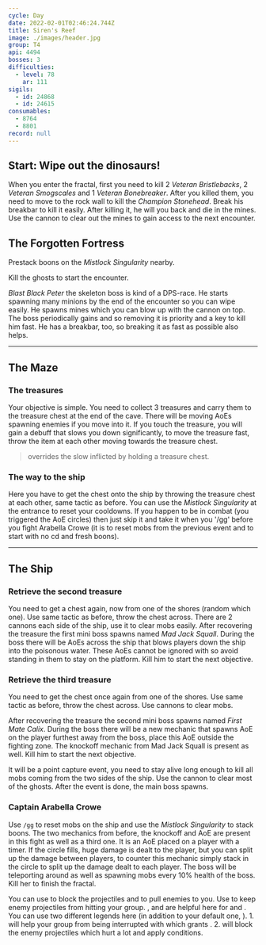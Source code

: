 ```yaml
---
cycle: Day
date: 2022-02-01T02:46:24.744Z
title: Siren's Reef
image: ./images/header.jpg
group: T4
api: 4494
bosses: 3
difficulties:
  - level: 78
    ar: 111
sigils:
  - id: 24868
  - id: 24615
consumables:
  - 8764
  - 8801
record: null
---
```


<Grid>
<GridItem sm="12">

## Start: Wipe out the dinosaurs!

When you enter the fractal, first you need to kill 2 _Veteran Bristlebacks_, 2 _Veteran Smogscales_ and 1 _Veteran Bonebreaker_. After you killed them, you need to move to the rock wall to kill the _Champion Stonehead_. Break his breakbar to kill it easily. After killing it, he will <Condition name="Fear"/> you back and die in the mines. Use the cannon to clear out the mines to gain access to the next encounter.
</GridItem>

<GridItem sm="6">

<MDImage src="images/sirens_mountains.jpg" caption="Scenery"/>

</GridItem>

<GridItem sm="6">

<MDImage src="images/sirens_shipwreck.jpg" caption="The Shipwreck"/>

</GridItem>

<GridItem sm="12">

## The Forgotten Fortress

Prestack boons on the _Mistlock Singularity_ nearby.

Kill the ghosts to start the encounter.

_Blast Black Peter_ the skeleton boss is kind of a DPS-race. He starts spawning many minions by the end of the encounter so you can wipe easily. He spawns mines which you can blow up with the cannon on top. The boss periodically gains <Boon name="Swiftness"/> <Boon name="Protection"/> and <Boon name="Stability"/> so removing it is priority and a key to kill him fast. He has a breakbar, too, so breaking it as fast as possible also helps.
</GridItem>

<GridItem sm="6">

<MDImage src="images/sirens_blasting_black_peter.jpg" caption="Ghosts of the fortress"/>

</GridItem>

<GridItem sm="6">

<MDImage src="images/sirens_way_to_cave.jpg" caption="The way to the Maze"/>

</GridItem>
</Grid>

---

<Grid>
<GridItem sm="12">

## The Maze

### The treasures

Your objective is simple. You need to collect 3 treasures and carry them to the treasure chest at the end of the cave. There will be moving AoEs spawning enemies if you move into it. If you touch the treasure, you will gain a debuff that slows you down significantly, to move the treasure fast, throw the item at each other moving towards the treasure chest.

> <Effect name="Superspeed"/> overrides the slow inflicted by holding a treasure chest.

</GridItem>

<GridItem sm="6">

<MDImage src="images/sirens_cursed_treasure.jpg" caption="The revealing AoE"/>

</GridItem>

<GridItem sm="6">

<MDImage src="images/sirens_cursed_treasure_sack.jpg" caption="The cursed treasure"/>

</GridItem>

<GridItem sm="6">

<MDImage src="images/sirens_cursed_chest.jpg" caption="The treasure chest"/>

</GridItem>

<GridItem sm="6">

### The way to the ship

Here you have to get the chest onto the ship by throwing the treasure chest at each other, same tactic as before. You can use the _Mistlock Singularity_ at the entrance to reset your cooldowns. If you happen to be in combat (you triggered the AoE circles) then just skip it and take it when you '/gg' before you fight Arabella Crowe (it is to reset mobs from the previous event and to start with no cd and fresh boons).
</GridItem>
</Grid>

---

## The Ship

<Grid>
<GridItem sm="6">

### Retrieve the second treasure

You need to get a chest again, now from one of the shores (random which one). Use same tactic as before, throw the chest across. There are 2 cannons each side of the ship, use it to clear mobs easily. After recovering the treasure the first mini boss spawns named _Mad Jack Squall_. During the boss there will be AoEs across the ship that blows players down the ship into the poisonous water. These AoEs cannot be ignored with <Boon name="Stability"> so avoid standing in them to stay on the platform. Kill him to start the next objective.</Boon>

### Retrieve the third treasure

You need to get the chest once again from one of the shores. Use same tactic as before, throw the chest across. Use cannons to clear mobs.

After recovering the treasure the second mini boss spawns named _First Mate Calix_. During the boss there will be a new mechanic that spawns AoE on the player furthest away from the boss, place this AoE outside the fighting zone. The knockoff mechanic from Mad Jack Squall is present as well. Kill him to start the next objective.

It will be a point capture event, you need to stay alive long enough to kill all mobs coming from the two sides of the ship. Use the cannon to clear most of the ghosts. After the event is done, the main boss spawns.

### Captain Arabella Crowe

Use `/gg` to reset mobs on the ship and use the _Mistlock Singularity_ to stack boons. The two mechanics from before, the knockoff and AoE are present in this fight as well as a third one. It is an AoE placed on a player with a timer. If the circle fills, huge damage is dealt to the player, but you can split up the damage between players, to counter this mechanic simply stack in the circle to split up the damage dealt to each player. The boss will be teleporting around as well as spawning mobs every 10% health of the boss. Kill her to finish the fractal.

<Tabs>
<Tab specialization="Scourge">
You can use <Skill name="Corrosive Poison Cloud"/> to block the projectiles and <Skill name="Chilling Grasp"/> to pull enemies to you.
</Tab>
<Tab specialization="Guardian">
Use <Skill name="Wall of Reflection"/> to keep enemy projectiles from hitting your group. <TomeSkill name="Chapter 3: Valiant Bulwark"/>, <TomeSkill name="Chapter 4: Stalwart Stand"/> and <TomeSkill name="Epilogue: Unbroken Lines"/> are helpful here for <Boon name="Stability"/> and <Boon name="Resistance"/>.
</Tab>
<Tab specialization="Renegade">
You can use two different legends here (in addition to your default one, <Skill name="Legendary Renegade Stance"/>).
1. <Skill name="Legendary Dwarf Stance"/> will help your group from being interrupted with <Skill name="Inspiring Reinforcement"/> which grants <Boon name="Stability"/>.
2. <Skill name="Legendary Centaur Stance"/> will block the enemy projectiles which hurt a lot and apply conditions.
</Tab>
</Tabs>
</GridItem>

<GridItem sm="6">

<MDImage src="images/sirens_ship.jpg" caption="The ship"/>

<MDImage src="images/sirens_mad_jack_squall.jpg" caption="Mad Jack Squall"/>

<MDImage src="images/sirens_first_mate_calix.jpg" caption="First Mate Calix"/>

</GridItem>
</Grid>
